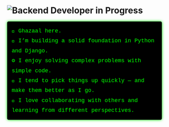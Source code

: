 # ![Backend Developer in Progress](https://readme-typing-svg.herokuapp.com?font=Fira+Mono&size=28&duration=4000&color=00FF00&center=true&vCenter=true&width=500&lines=Backend+Developer+in+Progress+...)

<div style="font-family: 'OCR A Std', 'Courier New', monospace; font-size:18px; text-align:left; line-height:1.8; color:#00FF00; background-color:#000000; padding:15px; border-radius:5px; box-shadow: 0 0 10px #00FF00;">
👋 Ghazaal here.<br>
🧠 I’m building a solid foundation in Python and Django.<br>
⚙️ I enjoy solving complex problems with simple code.<br>
🌱 I tend to pick things up quickly — and make them better as I go.<br>
🤝 I love collaborating with others and learning from different perspectives.
</div>

